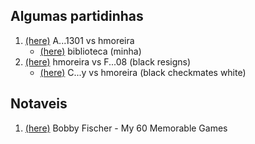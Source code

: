 ## Algumas partidinhas
1. [(here)](https://www.chess.com/analysis/game/live/108582740245?tab=analysis&move=45) A...1301 vs hmoreira
   + [(here)](https://www.chess.com/library/collections/divertidas-TqZNA3cA) biblioteca (minha)
1. [(here)](https://www.chess.com/game/live/108584421549?tab=analysis&move=42) hmoreira vs F...08 (black resigns)
   + [(here)](https://www.chess.com/analysis/game/live/108587411249?tab=explore&move=45) C...y vs hmoreira (black checkmates white)

## Notaveis
1. [(here)](https://www.chess.com/library/collections/bobby-fischer-my-60-memorable-games-2EMTL1KLJ) Bobby Fischer - My 60 Memorable Games


